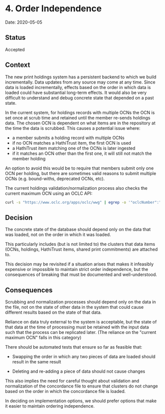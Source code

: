 # 4. Order Independence

Date: 2020-05-05

## Status

Accepted

## Context

The new print holdings system has a persistent backend to which we build
incrementally. Data updates from any source may come at any time. Since data is
loaded incrementally, effects based on the order in which data is loaded could
have substantial long-term effects. It would also be very difficult to
understand and debug concrete state that depended on a past state.

In the current system, for holdings records with multiple OCNs the OCN is set
once at scrub time and retained until the member re-sends holdings data.  The
chosen OCN is dependent on what items are in the repository at the time the
data is scrubbed. This causes a potential issue where:

- a member submits a holding record with multiple OCNs
- if no OCN matches a HathiTrust item, the first OCN is used
- a HathiTrust item matching one of the OCNs is later ingested
- if it matches an OCN other than the first one, it will still not match the member holding

An option to avoid this would be to require that members submit only one OCN
per holding, but there are sometimes valid reasons to submit multiple OCNs
(e.g. bound-withs, deprecated OCNs, etc).

The current holdings validation/normalization process also checks the current maximum
OCN using an OCLC API:

```bash
curl -s "https://www.oclc.org/apps/oclc/wwg" | egrep -o '"oclcNumber":"[0-9]+"' | egrep -o '[0-9]+'
```

## Decision

The concrete state of the database should depend only on the data that was
loaded, not on the order in which it was loaded.

This particularly includes (but is not limited to) the clusters that data items
(OCNs, holdings, HathiTrust items, shared print commitments) are attached to.

This decision may be revisited if a situation arises that makes it infeasibly
expensive or impossible to maintain strict order independence, but the
consequences of breaking that must be documented and well-understood.

## Consequences

Scrubbing and normalization processes should depend only on the data in the
file, not on the state of other data in the system that could cause different
results based on the state of that data.

Reliance on data truly external to the system is acceptable, but the state of that data 
at the time of processing must be retained with the input data such that the process can
be replicated later. (The reliance on the "current maximum OCN" falls in this category)

There should be automated tests that ensure so far as feasible that:

- Swapping the order in which any two pieces of data are loaded should result
  in the same result

- Deleting and re-adding a piece of data should not cause changes

This also implies the need for careful thought about validation and
normalization of the concordance file to ensure that clusters do not change
based on the order in which the concordance file is loaded.

In deciding on implementation options, we should prefer options that make it
easier to maintain ordering independence.
